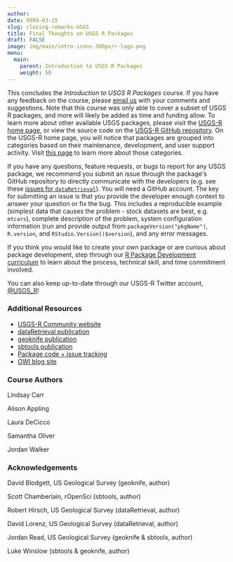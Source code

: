 ```yaml
---
author: 
date: 9999-03-15
slug: closing-remarks-USGS
title: Final Thoughts on USGS R Packages
draft: FALSE 
image: img/main/intro-icons-300px/r-logo.png
menu:
  main:
    parent: Introduction to USGS R Packages
    weight: 50
---
```

This concludes the *Introduction to USGS R Packages* course. If you have any feedback on the course, please [email us](mailto:gs-w_r_admin@usgs.gov) with your comments and suggestions. Note that this course was only able to cover a subset of USGS R packages, and more will likely be added as time and funding allow. To learn more about other available USGS packages, please visit the [USGS-R home page](https://owi.usgs.gov/R/index.html), or view the source code on the [USGS-R GitHub repository](https://github.com/USGS-R/). On the USGS-R home page, you will notice that packages are grouped into categories based on their maintenance, development, and user support activity. Visit [this page](https://owi.usgs.gov/R/packages.html) to learn more about those categories.

If you have any questions, feature requests, or bugs to report for any USGS package, we recommend you submit an issue through the package's GitHub repository to directly communicate with the developers (e.g. see these [issues for `dataRetrieval`](https://github.com/USGS-R/dataRetrieval/issues)). You will need a GitHub account. The key for submitting an issue is that you provide the developer enough context to answer your question or fix the bug. This includes a reproducible example (simplest data that causes the problem - stock datasets are best, e.g. `mtcars`), complete description of the problem, system configuration information (run and provide output from `packageVersion("pkgName")`, `R.version`, and `RStudio.Version()$version`), and any error messages.

If you think you would like to create your own package or are curious about package development, step through our [R Package Development curriculum](/r-package-dev) to learn about the process, technical skill, and time commitment involved.

You can also keep up-to-date through our USGS-R Twitter account, [@USGS\_R](https://twitter.com/USGS_R)!

### Additional Resources

-   [USGS-R Community website](owi.usgs.gov/R)
-   [dataRetrieval publication](pubs.usgs.gov/tm/04/a10/pdf/tm4A10_appendix_1.pdf)
-   [geoknife publication](pubs.er.usgs.gov/publication/70159899)
-   [sbtools publication](pubs.er.usgs.gov/publication/70176357)
-   [Package code + issue tracking](www.github.com/USGS-R)
-   [OWI blog site](owi.usgs.gov/blog)

### Course Authors

Lindsay Carr

Alison Appling

Laura DeCicco

Samantha Oliver

Jordan Walker

### Acknowledgements

David Blodgett, US Geological Survey (geoknife, author)

Scott Chamberlain, rOpenSci (sbtools, author)

Robert Hirsch, US Geological Survey (dataRetrieval, author)

David Lorenz, US Geological Survey (dataRetrieval, author)

Jordan Read, US Geological Survey (geoknife & sbtools, author)

Luke Winslow (sbtools & geoknife, author)
